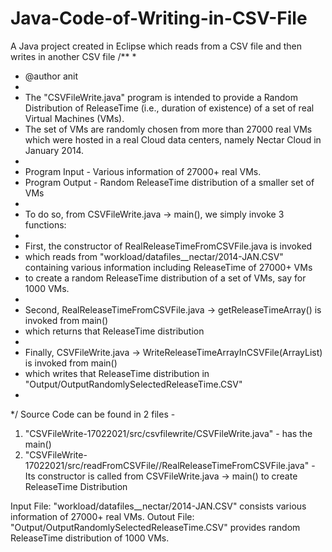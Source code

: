 # Java-Code-of-Writing-in-CSV-File
A Java project created in Eclipse which reads from a CSV file and then writes in another CSV file
/**
 * 
 * @author anit
 * 
 * The "CSVFileWrite.java" program is intended to provide a Random Distribution of ReleaseTime (i.e., duration of existence) of a set of real Virtual Machines (VMs). 
 * The set of VMs are randomly chosen from more than 27000 real VMs which were hosted in a real Cloud data centers, namely Nectar Cloud in January 2014. 
 *
 * Program Input - Various information of 27000+ real VMs.
 * Program Output - Random ReleaseTime distribution of a smaller set of VMs
 *
 * To do so, from CSVFileWrite.java -> main(), we simply invoke 3 functions:
 * 
 * First, the constructor of RealReleaseTimeFromCSVFile.java is invoked
 * which reads from "workload/datafiles__nectar/2014-JAN.CSV" containing various information including ReleaseTime of 27000+ VMs 
 * to create a random ReleaseTime distribution of a set of VMs, say for 1000 VMs.
 * 
 * Second, RealReleaseTimeFromCSVFile.java -> getReleaseTimeArray() is invoked from main()
 * which returns that ReleaseTime distribution
 * 
 * Finally, CSVFileWrite.java -> WriteReleaseTimeArrayInCSVFile(ArrayList<Double>) is invoked from main()
 * which writes that ReleaseTime distribution in "Output/OutputRandomlySelectedReleaseTime.CSV"
 * 
 */
Source Code can be found in 2 files - 
1. "CSVFileWrite-17022021/src/csvfilewrite/CSVFileWrite.java" - has the main()
2. "CSVFileWrite-17022021/src/readFromCSVFile//RealReleaseTimeFromCSVFile.java" - Its constructor is called from CSVFileWrite.java -> main() to create ReleaseTime Distribution

Input File: "workload/datafiles__nectar/2014-JAN.CSV" consists various information of 27000+ real VMs.
Outout File: "Output/OutputRandomlySelectedReleaseTime.CSV" provides random ReleaseTime distribution of 1000 VMs.

